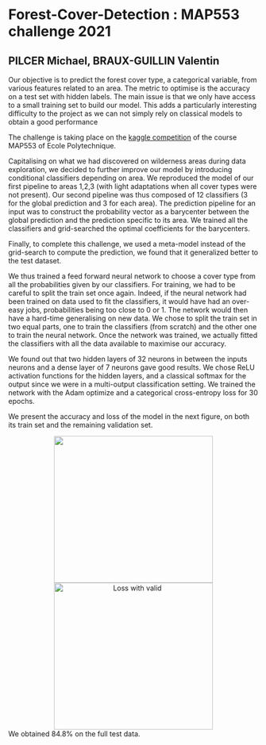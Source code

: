 # Forest-Cover-Detection : MAP553 challenge 2021
## PILCER Michael, BRAUX-GUILLIN Valentin

Our objective is to predict the forest cover type, a categorical variable, from various features related
to an area. The metric to optimise is the accuracy on a test set with hidden labels. The main issue is
that we only have access to a small training set to build our model. This adds a particularly interesting
difficulty to the project as we can not simply rely on classical models to obtain a good performance

The challenge is taking place on the [kaggle competition](https://www.kaggle.com/c/map553-2021) of the course MAP553 of Ecole Polytechnique.

Capitalising on what we had discovered on wilderness areas during data exploration, we decided
to further improve our model by introducing conditional classifiers depending on area. We reproduced
the model of our first pipeline to areas 1,2,3 (with light adaptations when all cover types were not
present). Our second pipeline was thus composed of 12 classifiers (3 for the global prediction and
3 for each area). The prediction pipeline for an input was to construct the probability vector as a
barycenter between the global prediction and the prediction specific to its area. We trained all the
classifiers and grid-searched the optimal coefficients for the barycenters.

Finally, to complete this challenge, we used a meta-model instead of the grid-search to compute the prediction, we found that it generalized better to the test dataset.

We thus trained a feed forward neural network to choose a cover type from all the probabilities given by our
classifiers. For training, we had to be careful to split the train set once again. Indeed, if the neural
network had been trained on data used to fit the classifiers, it would have had an over-easy jobs,
probabilities being too close to 0 or 1. The network would then have a hard-time generalising on new
data. We chose to split the train set in two equal parts, one to train the classifiers (from scratch)
and the other one to train the neural network. Once the network was trained, we actually fitted the
classifiers with all the data available to maximise our accuracy.

We found out that two hidden layers of 32 neurons in between the inputs neurons and a dense
layer of 7 neurons gave good results. We chose ReLU activation functions for the hidden layers, and a
classical softmax for the output since we were in a multi-output classification setting. We trained the
network with the Adam optimize and a categorical cross-entropy loss for 30 epochs.

We present the accuracy and loss of the model in the next figure, on both its train set and the remaining
validation set.
<div style="text-align: center;">
<img width="320" height="296" lt="Accuracy with valid" src="https://user-images.githubusercontent.com/64918024/149038590-917e7123-8d7d-4380-bfcb-cc5db867d78d.PNG">
<img width="320" height="296" alt="Loss with valid" src="https://user-images.githubusercontent.com/64918024/149038607-972a2584-6203-483f-a37e-dc7ae28fe59e.PNG">
</div>
We obtained 84.8% on the full test data.

